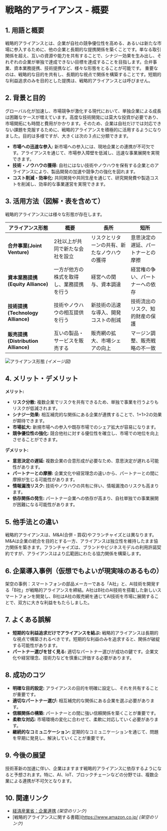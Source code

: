 # 戦略的アライアンス - 概要

## 1. 用語と概要

戦略的アライアンスとは、企業が自社の競争優位性を高める、あるいは新たな市場に参入するために、他の企業と長期的な提携関係を築くことです。単なる取引関係を超え、互いの資源や能力を共有することで、シナジー効果を生み出し、それぞれの企業が単独で達成できない目標を達成することを目指します。合弁事業、資本業務提携、技術提携など、様々な形態をとることが可能です。  重要なのは、戦略的な目的を共有し、長期的な視点で関係を構築することです。短期的な利益追求のみを目的とした提携は、戦略的アライアンスとは呼びません。


## 2. 背景と目的

グローバル化が加速し、市場競争が激化する現代において、単独企業による成長は困難なケースが増えています。高度な技術開発には莫大な投資が必要であり、市場開拓にも時間と費用がかかります。そのため、企業は自社だけでは対応できない課題を克服するために、戦略的アライアンスを積極的に活用するようになりました。目的は多様ですが、大きくは次の３点に分類できます。

* **市場への迅速な参入:** 新市場への参入には、現地企業との連携が不可欠です。アライアンスを通じて、市場参入障壁を低減し、迅速な事業展開を実現できます。
* **技術・ノウハウの獲得:** 自社にはない技術やノウハウを保有する企業とのアライアンスにより、製品開発の加速や競争力の強化を図れます。
* **コスト削減・効率化:** 共同開発や共同生産を通じて、研究開発費や製造コストを削減し、効率的な事業運営を実現できます。


## 3. 活用方法（図解・表を含めて）

戦略的アライアンスには様々な形態が存在します。

| アライアンス形態 | 概要 | 長所 | 短所 |
|---|---|---|---|
| **合弁事業(Joint Venture)** | 2社以上が共同で新たな会社を設立 | リスクとリターンの共有、新たなノウハウの獲得 | 意思決定の遅延、パートナーとの摩擦 |
| **資本業務提携(Equity Alliance)** | 一方が他方の株式を取得し、業務提携を行う | 経営への関与、資本調達 | 経営権の争い、パートナーへの依存 |
| **技術提携(Technology Alliance)** | 技術やノウハウの相互提供を行う | 新技術の迅速な導入、開発コストの削減 | 技術流出のリスク、知的財産の保護 |
| **販売提携(Distribution Alliance)** | 互いの製品・サービスを販売する | 販売網の拡大、市場シェアの向上 | マージン調整、販売戦略の不一致 |


![アライアンス形態](https://via.placeholder.com/600x400?text=アライアンス形態図解)  *(イメージ図)*


## 4. メリット・デメリット

**メリット:**

* **リスク分散:** 複数企業でリスクを共有できるため、単独で事業を行うよりもリスクが低減されます。
* **シナジー効果:** 相互補完的な関係にある企業が連携することで、1+1>2の効果が期待できます。
* **市場拡大:** 新規市場への参入や既存市場でのシェア拡大が容易になります。
* **競争優位性の強化:** 競合他社に対する優位性を確立し、市場での地位を向上させることができます。

**デメリット:**

* **意思決定の遅延:** 複数企業の合意形成が必要なため、意思決定が遅れる可能性があります。
* **パートナーとの摩擦:** 企業文化や経営理念の違いから、パートナーとの間に摩擦が生じる可能性があります。
* **情報漏洩リスク:** 技術やノウハウの共有に伴い、情報漏洩のリスクも高まります。
* **依存関係の発生:** パートナー企業への依存が高まり、自社単独での事業展開が困難になる可能性があります。


## 5. 他手法との違い

戦略的アライアンスは、M&A(合併・買収)やフランチャイズとは異なります。M&Aは企業の統合を目的とする一方、アライアンスは独立性を維持したまま協力関係を築きます。フランチャイズは、ブランドやビジネスモデルの利用許諾契約ですが、アライアンスはより広範囲にわたる協力関係を構築します。


## 6. 企業導入事例（仮想でもよいが現実味のあるもの）

架空の事例：スマートフォンの部品メーカーである「A社」と、AI技術を開発する「B社」が戦略的アライアンスを締結。A社はB社のAI技術を搭載した新しいスマートフォンを開発し、B社はA社の販売網を通じてAI技術を市場に展開することで、双方に大きな利益をもたらしました。


## 7. よくある誤解

* **短期的な利益追求だけでアライアンスを結ぶ:**  戦略的アライアンスは長期的な視点で構築されるべきです。短期的な利益のみを追求すると、関係が破綻する可能性があります。
* **パートナー選びを甘く見る:**  適切なパートナー選びが成功の鍵です。企業文化や経営理念、技術力などを慎重に評価する必要があります。


## 8. 成功のコツ

* **明確な目的設定:** アライアンスの目的を明確に設定し、それを共有することが重要です。
* **適切なパートナー選び:** 相互補完的な関係にある企業を選ぶ必要があります。
* **信頼関係の構築:** パートナーとの間に強い信頼関係を築くことが重要です。
* **柔軟な対応:** 市場環境の変化に合わせて、柔軟に対応していく必要があります。
* **継続的なコミュニケーション:** 定期的なコミュニケーションを通じて、問題を早期に発見し、解決していくことが重要です。


## 9. 今後の展望

技術革新の加速に伴い、企業はますます戦略的アライアンスに依存するようになると予想されます。特に、AI、IoT、ブロックチェーンなどの分野では、複数企業による連携が不可欠となります。


## 10. 関連リンク

* [経済産業省：企業連携](https://www.meti.go.jp/policy/mono_info_service/cooperation/) *(架空のリンク)*
* [戦略的アライアンスに関する書籍](https://www.amazon.co.jp/ *(架空のリンク)*


